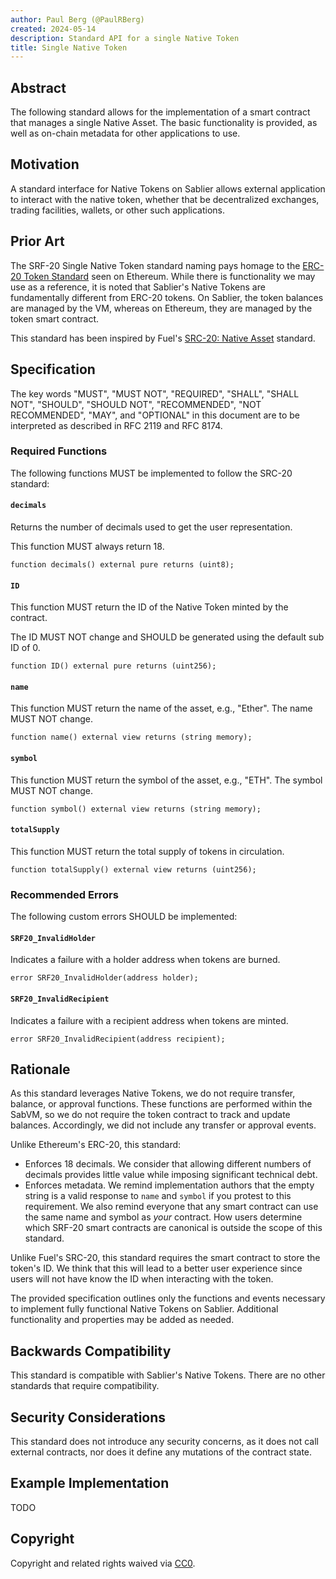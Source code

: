```yaml
---
author: Paul Berg (@PaulRBerg)
created: 2024-05-14
description: Standard API for a single Native Token
title: Single Native Token
---
```


## Abstract

The following standard allows for the implementation of a smart contract that manages a single Native Asset. The basic
functionality is provided, as well as on-chain metadata for other applications to use.

## Motivation

A standard interface for Native Tokens on Sablier allows external application to interact with the native token, whether
that be decentralized exchanges, trading facilities, wallets, or other such applications.

## Prior Art

The SRF-20 Single Native Token standard naming pays homage to the
[ERC-20 Token Standard](https://eips.ethereum.org/EIPS/eip-20) seen on Ethereum. While there is functionality we may use
as a reference, it is noted that Sablier's Native Tokens are fundamentally different from ERC-20 tokens. On Sablier, the
token balances are managed by the VM, whereas on Ethereum, they are managed by the token smart contract.

This standard has been inspired by Fuel's
[SRC-20: Native Asset](https://github.com/FuelLabs/sway-standards/blob/a001d3c/SRCs/src-20.md) standard.

## Specification

The key words "MUST", "MUST NOT", "REQUIRED", "SHALL", "SHALL NOT", "SHOULD", "SHOULD NOT", "RECOMMENDED", "NOT
RECOMMENDED", "MAY", and "OPTIONAL" in this document are to be interpreted as described in RFC 2119 and RFC 8174.

### Required Functions

The following functions MUST be implemented to follow the SRC-20 standard:

#### `decimals`

Returns the number of decimals used to get the user representation.

This function MUST always return 18.

```solidity
function decimals() external pure returns (uint8);
```

#### `ID`

This function MUST return the ID of the Native Token minted by the contract.

The ID MUST NOT change and SHOULD be generated using the default sub ID of 0.

```solidity
function ID() external pure returns (uint256);
```

#### `name`

This function MUST return the name of the asset, e.g., "Ether". The name MUST NOT change.

```solidity
function name() external view returns (string memory);
```

#### `symbol`

This function MUST return the symbol of the asset, e.g., "ETH". The symbol MUST NOT change.

```solidity
function symbol() external view returns (string memory);
```

#### `totalSupply`

This function MUST return the total supply of tokens in circulation.

```solidity
function totalSupply() external view returns (uint256);
```

### Recommended Errors

The following custom errors SHOULD be implemented:

#### `SRF20_InvalidHolder`

Indicates a failure with a holder address when tokens are burned.

```solidity
error SRF20_InvalidHolder(address holder);
```

#### `SRF20_InvalidRecipient`

Indicates a failure with a recipient address when tokens are minted.

```solidity
error SRF20_InvalidRecipient(address recipient);
```

## Rationale

As this standard leverages Native Tokens, we do not require transfer, balance, or approval functions. These functions
are performed within the SabVM, so we do not require the token contract to track and update balances. Accordingly, we
did not include any transfer or approval events.

Unlike Ethereum's ERC-20, this standard:

- Enforces 18 decimals. We consider that allowing different numbers of decimals provides little value while imposing
  significant technical debt.
- Enforces metadata. We remind implementation authors that the empty string is a valid response to `name` and `symbol`
  if you protest to this requirement. We also remind everyone that any smart contract can use the same name and symbol
  as _your_ contract. How users determine which SRF-20 smart contracts are canonical is outside the scope of this
  standard.

Unlike Fuel's SRC-20, this standard requires the smart contract to store the token's ID. We think that this will lead to
a better user experience since users will not have know the ID when interacting with the token.

The provided specification outlines only the functions and events necessary to implement fully functional Native Tokens
on Sablier. Additional functionality and properties may be added as needed.

## Backwards Compatibility

This standard is compatible with Sablier's Native Tokens. There are no other standards that require compatibility.

## Security Considerations

This standard does not introduce any security concerns, as it does not call external contracts, nor does it define any
mutations of the contract state.

## Example Implementation

TODO

## Copyright

Copyright and related rights waived via [CC0](../LICENSE.md).
